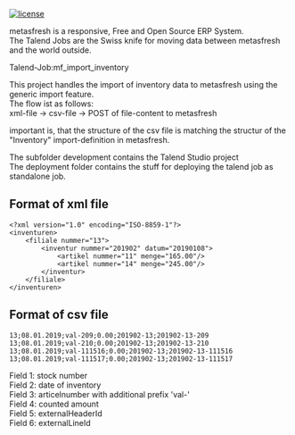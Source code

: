 [![license](https://img.shields.io/badge/license-GPL-blue.svg)](https://github.com/metasfresh/metasfresh/blob/master/LICENSE.md)

metasfresh is a responsive, Free and Open Source ERP System.  
The Talend Jobs are the Swiss knife for moving data between metasfresh and the world outside.

Talend-Job:mf_import_inventory


This project handles the import of inventory data to metasfresh using the generic import feature.  
The flow ist as follows:  
xml-file -> csv-file -> POST of file-content to metasfresh  

important is, that the structure of the csv file is matching the structur of the "Inventory" import-definition in metasfresh.

The subfolder development contains the Talend Studio project  
The deployment folder contains the stuff for deploying the talend job as standalone job.

## Format of xml file

    <?xml version="1.0" encoding="ISO-8859-1"?>
    <inventuren>
    	<filiale nummer="13">
    		<inventur nummer="201902" datum="20190108">
    			<artikel nummer="11" menge="165.00"/>
    			<artikel nummer="14" menge="245.00"/>
    		</inventur>
    	</filiale>
    </inventuren>

## Format of csv file

    13;08.01.2019;val-209;0.00;201902-13;201902-13-209
    13;08.01.2019;val-210;0.00;201902-13;201902-13-210
    13;08.01.2019;val-111516;0.00;201902-13;201902-13-111516
    13;08.01.2019;val-111517;0.00;201902-13;201902-13-111517

Field 1: stock number  
Field 2: date of inventory  
Field 3: articelnumber with additional prefix 'val-'  
Field 4: counted amount  
Field 5: externalHeaderId  
Field 6: externalLineId  
